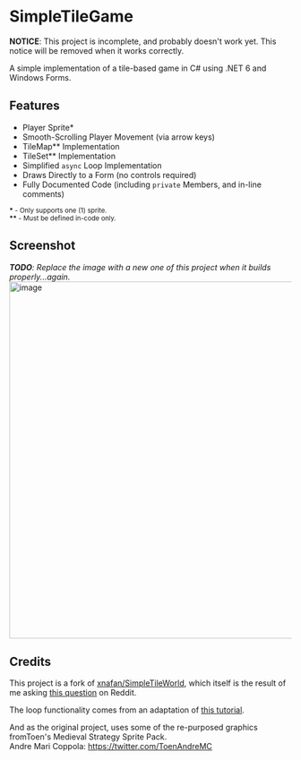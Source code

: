 # SimpleTileGame

**NOTICE**: This project is incomplete, and probably doesn't work yet. This notice will be removed when it works correctly.

A simple implementation of a tile-based game in C# using .NET 6 and Windows Forms.

## Features

- Player Sprite\*
- Smooth-Scrolling Player Movement (via arrow keys)
- TileMap\*\* Implementation
- TileSet\*\* Implementation
- Simplified `async` Loop Implementation
- Draws Directly to a Form (no controls required)
- Fully Documented Code (including `private` Members, and in-line comments)

<sup>**\*** - Only supports one (1) sprite.</sup>  
<sup>**\*\*** - Must be defined in-code only.</sup>

## Screenshot

***TODO**: Replace the image with a new one of this project when it builds properly...again.*
<img width="638" alt="image" src="https://user-images.githubusercontent.com/3811290/160255215-96600540-3846-4bb6-a082-90daa2b94075.png">

## Credits

This project is a fork of [xnafan/SimpleTileWorld](https://github.com/xnafan/SimpleTileWorld), which itself is the result of me asking [this question](https://www.reddit.com/r/csharp/comments/tot7lw/drawing_tilemaps_using_systemdrawing_via_winforms/?utm_source=share&utm_medium=web2x&context=3) on Reddit.

The loop functionality comes from an adaptation of [this tutorial](https://www.codementor.io/@dewetvanthomas/tutorial-game-loop-for-c-128ovxgrig).

And as the original project, uses some of the re-purposed graphics fromToen's Medieval Strategy Sprite Pack.  
Andre Mari Coppola: https://twitter.com/ToenAndreMC